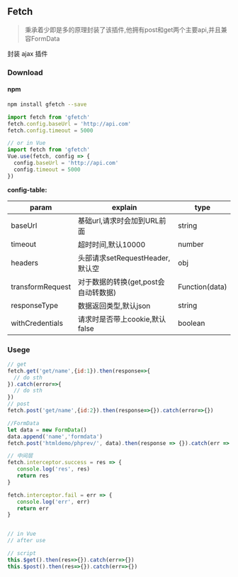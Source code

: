 ## Fetch

> 秉承着少即是多的原理封装了该插件,他拥有post和get两个主要api,并且兼容FormData

封装 ajax 插件

### Download


#### npm
```bash
npm install gfetch --save 
```

```js
import fetch from 'gfetch'
fetch.config.baseUrl = 'http://api.com'
fetch.config.timeout = 5000

// or in Vue 
import fetch from 'gfetch'
Vue.use(fetch, config => {
  config.baseUrl = 'http://api.com'
  config.timeout = 5000
})
```
**config-table:**

param | explain | type
------| --------| ----
baseUrl | 基础url,请求时会加到URL前面| string
timeout | 超时时间,默认10000 | number
headers | 头部请求setRequestHeader,默认空| obj 
transformRequest | 对于数据的转换(get,post会自动转数据) |Function(data)
responseType | 数据返回类型,默认json | string
withCredentials | 请求时是否带上cookie,默认false | boolean

### Usege

```js
// get
fetch.get('get/name',{id:1}).then(response=>{
  // do sth
}).catch(error=>{
  // do sth
})
// post
fetch.post('get/name',{id:2}).then(response=>{}).catch(error=>{})

//FormData
let data = new FormData()
data.append('name','formdata')
fetch.post('htmldemo/phprev/', data).then(response => {}).catch(err => {})

// 中间层
fetch.interceptor.success = res => {
   console.log('res', res)
   return res
}

fetch.interceptor.fail = err => {
   console.log('err', err)
   return err
}


// in Vue
// after use

// script
this.$get().then(res=>{}).catch(err=>{})
this.$post().then(res=>{}).catch(err=>{})
```